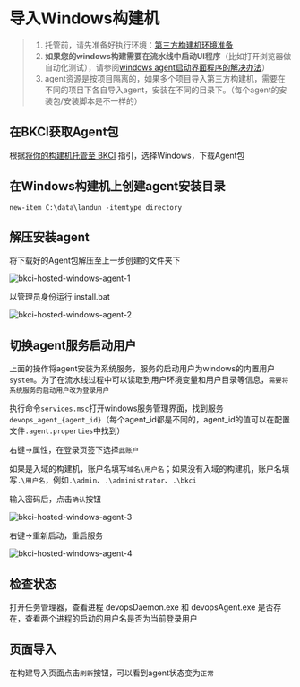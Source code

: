 # 导入Windows构建机

> 1. 托管前，请先准备好执行环境：[第三方构建机环境准备](prepare-your-host.md)
> 2. **如果您的windows构建需要在流水线中启动UI程序**（比如打开浏览器做自动化测试），请参阅[windows agent启动界面程序的解决办法](windows-agent-run-ui.md)）
> 3. agent资源是按项目隔离的，如果多个项目导入第三方构建机，需要在不同的项目下各自导入agent，安装在不同的目录下。（每个agent的安装包/安装脚本是不一样的）

## 在BKCI获取Agent包

根据[将你的构建机托管至 BKCI](bkci-hosted.md) 指引，选择Windows，下载Agent包

## 在Windows构建机上创建agent安装目录

```text
new-item C:\data\landun -itemtype directory
```

## 解压安装agent 

将下载好的Agent包解压至上一步创建的文件夹下

![bkci-hosted-windows-agent-1](../../assets/bkci-hosted-windows-agent-1.png)

以管理员身份运行 install.bat

![bkci-hosted-windows-agent-2](../../assets/bkci-hosted-windows-agent-2.png)

## 切换agent服务启动用户

上面的操作将agent安装为系统服务，服务的启动用户为windows的内置用户`system`。为了在流水线过程中可以读取到用户环境变量和用户目录等信息，`需要将系统服务的启动用户改为登录用户`

执行命令`services.msc`打开windows服务管理界面，找到服务`devops_agent_{agent_id}`（每个agent\_id都是不同的，agent\_id的值可以在配置文件`.agent.properties`中找到）

右键-&gt;属性，在登录页签下选择`此账户`

如果是入域的构建机，账户名填写`域名\用户名`；如果没有入域的构建机，账户名填写`.\用户名`，例如`.\admin`、`.\administrator`、`.\bkci`

输入密码后，点击`确认`按钮

![bkci-hosted-windows-agent-3](../../assets/bkci-hosted-windows-agent-3.png)

右键-&gt;重新启动，重启服务

![bkci-hosted-windows-agent-4](../../assets/bkci-hosted-windows-agent-4.png)

## 检查状态

打开任务管理器，查看进程 devopsDaemon.exe 和 devopsAgent.exe 是否存在，查看两个进程的启动的用户名是否为当前登录用户

## 页面导入

在构建导入页面点击`刷新`按钮，可以看到agent状态变为`正常`
